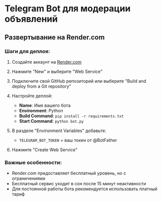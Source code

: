 
# Telegram Bot для модерации объявлений

## Развертывание на Render.com

### Шаги для деплоя:

1. Создайте аккаунт на [Render.com](https://render.com)

2. Нажмите "New" и выберите "Web Service"

3. Подключите свой GitHub репозиторий или выберите "Build and deploy from a Git repository"

4. Настройте деплой:
   - **Name**: Имя вашего бота
   - **Environment**: Python
   - **Build Command**: `pip install -r requirements.txt`
   - **Start Command**: `python bot.py`

5. В разделе "Environment Variables" добавьте:
   - `TELEGRAM_BOT_TOKEN` = ваш токен от @BotFather

6. Нажмите "Create Web Service"

### Важные особенности:

- Render.com предоставляет бесплатный уровень, но с ограничениями
- Бесплатный сервис уходит в сон после 15 минут неактивности
- Для постоянной работы бота рекомендуется использовать платный тариф
